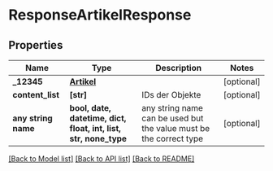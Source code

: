 # ResponseArtikelResponse


## Properties
Name | Type | Description | Notes
------------ | ------------- | ------------- | -------------
**_12345** | [**Artikel**](Artikel.md) |  | [optional] 
**content_list** | **[str]** | IDs der Objekte | [optional] 
**any string name** | **bool, date, datetime, dict, float, int, list, str, none_type** | any string name can be used but the value must be the correct type | [optional]

[[Back to Model list]](../README.md#documentation-for-models) [[Back to API list]](../README.md#documentation-for-api-endpoints) [[Back to README]](../README.md)


